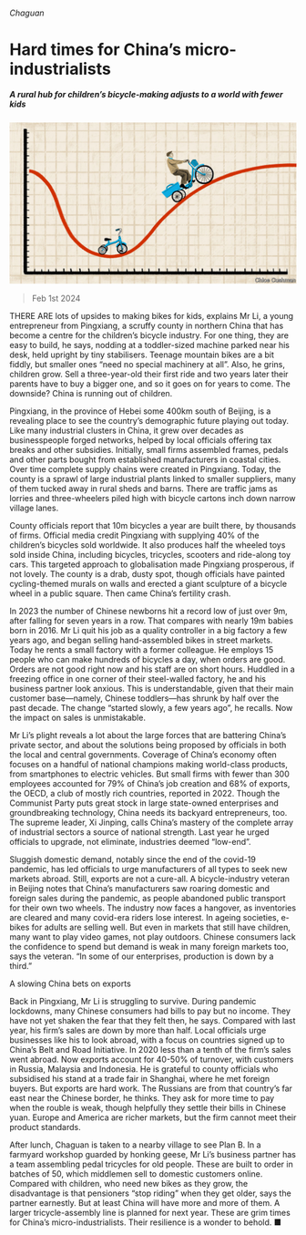 ###### Chaguan

# Hard times for China’s micro-industrialists 

##### A rural hub for children’s bicycle-making adjusts to a world with fewer kids 

![image](images/20240203_CND000.jpg) 

> Feb 1st 2024 

THERE ARE lots of upsides to making bikes for kids, explains Mr Li, a young entrepreneur from Pingxiang, a scruffy county in northern China that has become a centre for the children’s bicycle industry. For one thing, they are easy to build, he says, nodding at a toddler-sized machine parked near his desk, held upright by tiny stabilisers. Teenage mountain bikes are a bit fiddly, but smaller ones “need no special machinery at all”. Also, he grins, children grow. Sell a three-year-old their first ride and two years later their parents have to buy a bigger one, and so it goes on for years to come. The downside? China is running out of children. 

Pingxiang, in the province of Hebei some 400km south of Beijing, is a revealing place to see the country’s demographic future playing out today. Like many industrial clusters in China, it grew over decades as businesspeople forged networks, helped by local officials offering tax breaks and other subsidies. Initially, small firms assembled frames, pedals and other parts bought from established manufacturers in coastal cities. Over time complete supply chains were created in Pingxiang. Today, the county is a sprawl of large industrial plants linked to smaller suppliers, many of them tucked away in rural sheds and barns. There are traffic jams as lorries and three-wheelers piled high with bicycle cartons inch down narrow village lanes.

County officials report that 10m bicycles a year are built there, by thousands of firms. Official media credit Pingxiang with supplying 40% of the children’s bicycles sold worldwide. It also produces half the wheeled toys sold inside China, including bicycles, tricycles, scooters and ride-along toy cars. This targeted approach to globalisation made Pingxiang prosperous, if not lovely. The county is a drab, dusty spot, though officials have painted cycling-themed murals on walls and erected a giant sculpture of a bicycle wheel in a public square. Then came China’s fertility crash.

In 2023 the number of Chinese newborns hit a record low of just over 9m, after falling for seven years in a row. That compares with nearly 19m babies born in 2016. Mr Li quit his job as a quality controller in a big factory a few years ago, and began selling hand-assembled bikes in street markets. Today he rents a small factory with a former colleague. He employs 15 people who can make hundreds of bicycles a day, when orders are good. Orders are not good right now and his staff are on short hours. Huddled in a freezing office in one corner of their steel-walled factory, he and his business partner look anxious. This is understandable, given that their main customer base—namely, Chinese toddlers—has shrunk by half over the past decade. The change “started slowly, a few years ago”, he recalls. Now the impact on sales is unmistakable.

Mr Li’s plight reveals a lot about the large forces that are battering China’s private sector, and about the solutions being proposed by officials in both the local and central governments. Coverage of China’s economy often focuses on a handful of national champions making world-class products, from smartphones to electric vehicles. But small firms with fewer than 300 employees accounted for 79% of China’s job creation and 68% of exports, the OECD, a club of mostly rich countries, reported in 2022. Though the Communist Party puts great stock in large state-owned enterprises and groundbreaking technology, China needs its backyard entrepreneurs, too. The supreme leader, Xi Jinping, calls China’s mastery of the complete array of industrial sectors a source of national strength. Last year he urged officials to upgrade, not eliminate, industries deemed “low-end”. 

Sluggish domestic demand, notably since the end of the covid-19 pandemic, has led officials to urge manufacturers of all types to seek new markets abroad. Still, exports are not a cure-all. A bicycle-industry veteran in Beijing notes that China’s manufacturers saw roaring domestic and foreign sales during the pandemic, as people abandoned public transport for their own two wheels. The industry now faces a hangover, as inventories are cleared and many covid-era riders lose interest. In ageing societies, e-bikes for adults are selling well. But even in markets that still have children, many want to play video games, not play outdoors. Chinese consumers lack the confidence to spend but demand is weak in many foreign markets too, says the veteran. “In some of our enterprises, production is down by a third.”

A slowing China bets on exports

Back in Pingxiang, Mr Li is struggling to survive. During pandemic lockdowns, many Chinese consumers had bills to pay but no income. They have not yet shaken the fear that they felt then, he says. Compared with last year, his firm’s sales are down by more than half. Local officials urge businesses like his to look abroad, with a focus on countries signed up to China’s Belt and Road Initiative. In 2020 less than a tenth of the firm’s sales went abroad. Now exports account for 40-50% of turnover, with customers in Russia, Malaysia and Indonesia. He is grateful to county officials who subsidised his stand at a trade fair in Shanghai, where he met foreign buyers. But exports are hard work. The Russians are from that country’s far east near the Chinese border, he thinks. They ask for more time to pay when the rouble is weak, though helpfully they settle their bills in Chinese yuan. Europe and America are richer markets, but the firm cannot meet their product standards.

After lunch, Chaguan is taken to a nearby village to see Plan B. In a farmyard workshop guarded by honking geese, Mr Li’s business partner has a team assembling pedal tricycles for old people. These are built to order in batches of 50, which middlemen sell to domestic customers online. Compared with children, who need new bikes as they grow, the disadvantage is that pensioners “stop riding” when they get older, says the partner earnestly. But at least China will have more and more of them. A larger tricycle-assembly line is planned for next year. These are grim times for China’s micro-industrialists. Their resilience is a wonder to behold. ■






